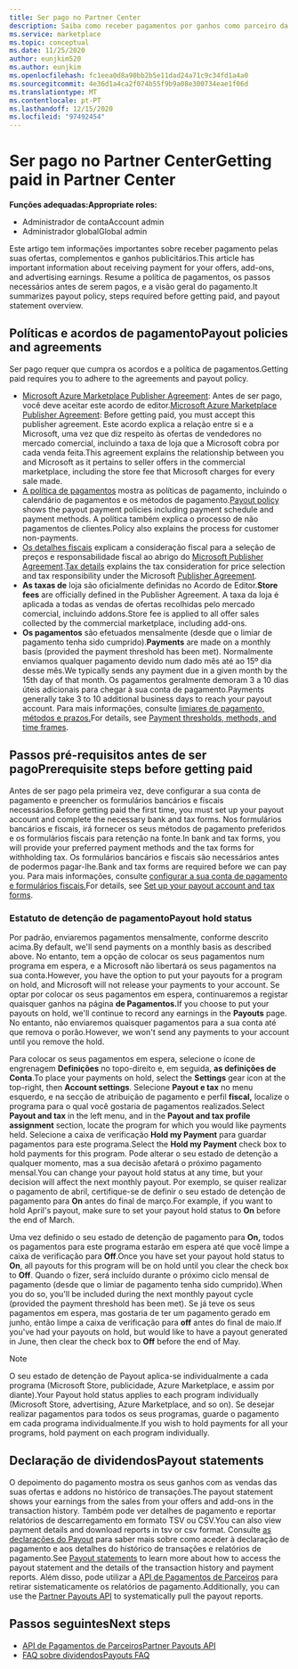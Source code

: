 ```yaml
---
title: Ser pago no Partner Center
description: Saiba como receber pagamentos por ganhos como parceiro da Microsoft, como por exemplo através de ofertas de marketplace comercial, programas de incentivo e o programa Cloud Solution Provider. Inclui política de pagamento, estatuto de detenção de pagamento e declarações de pagamento.
ms.service: marketplace
ms.topic: conceptual
ms.date: 11/25/2020
author: eunjkim520
ms.author: eunjkim
ms.openlocfilehash: fc1eea0d8a90bb2b5e11dad24a71c9c34fd1a4a0
ms.sourcegitcommit: 4e36d1a4ca2f074b55f9b9a08e300734eae1f06d
ms.translationtype: MT
ms.contentlocale: pt-PT
ms.lasthandoff: 12/15/2020
ms.locfileid: "97492454"
---
```

# <a name="getting-paid-in-partner-center"></a><span data-ttu-id="0e9d3-104">Ser pago no Partner Center</span><span class="sxs-lookup"><span data-stu-id="0e9d3-104">Getting paid in Partner Center</span></span>

<span data-ttu-id="0e9d3-105">**Funções adequadas:**</span><span class="sxs-lookup"><span data-stu-id="0e9d3-105">**Appropriate roles:**</span></span>

- <span data-ttu-id="0e9d3-106">Administrador de conta</span><span class="sxs-lookup"><span data-stu-id="0e9d3-106">Account admin</span></span>
- <span data-ttu-id="0e9d3-107">Administrador global</span><span class="sxs-lookup"><span data-stu-id="0e9d3-107">Global admin</span></span>

<span data-ttu-id="0e9d3-108">Este artigo tem informações importantes sobre receber pagamento pelas suas ofertas, complementos e ganhos publicitários.</span><span class="sxs-lookup"><span data-stu-id="0e9d3-108">This article has important information about receiving payment for your offers, add-ons, and advertising earnings.</span></span> <span data-ttu-id="0e9d3-109">Resume a política de pagamentos, os passos necessários antes de serem pagos, e a visão geral do pagamento.</span><span class="sxs-lookup"><span data-stu-id="0e9d3-109">It summarizes payout policy, steps required before getting paid, and payout statement overview.</span></span>

## <a name="payout-policies-and-agreements"></a><span data-ttu-id="0e9d3-110">Políticas e acordos de pagamento</span><span class="sxs-lookup"><span data-stu-id="0e9d3-110">Payout policies and agreements</span></span>

<span data-ttu-id="0e9d3-111">Ser pago requer que cumpra os acordos e a política de pagamentos.</span><span class="sxs-lookup"><span data-stu-id="0e9d3-111">Getting paid requires you to adhere to the agreements and payout policy.</span></span>

- <span data-ttu-id="0e9d3-112">[Microsoft Azure Marketplace Publisher Agreement](https://go.microsoft.com/fwlink/p/?LinkID=699560): Antes de ser pago, você deve aceitar este acordo de editor.</span><span class="sxs-lookup"><span data-stu-id="0e9d3-112">[Microsoft Azure Marketplace Publisher Agreement](https://go.microsoft.com/fwlink/p/?LinkID=699560):  Before getting paid, you must accept this publisher agreement.</span></span> <span data-ttu-id="0e9d3-113">Este acordo explica a relação entre si e a Microsoft, uma vez que diz respeito às ofertas de vendedores no mercado comercial, incluindo a taxa de loja que a Microsoft cobra por cada venda feita.</span><span class="sxs-lookup"><span data-stu-id="0e9d3-113">This agreement explains the relationship between you and Microsoft as it pertains to seller offers in the commercial marketplace, including the store fee that Microsoft charges for every sale made.</span></span>
- <span data-ttu-id="0e9d3-114">[A política de pagamentos](payout-policy-details.md) mostra as políticas de pagamento, incluindo o calendário de pagamentos e os métodos de pagamento.</span><span class="sxs-lookup"><span data-stu-id="0e9d3-114">[Payout policy](payout-policy-details.md) shows the payout payment policies including payment schedule and payment methods.</span></span> <span data-ttu-id="0e9d3-115">A política também explica o processo de não pagamentos de clientes.</span><span class="sxs-lookup"><span data-stu-id="0e9d3-115">Policy also explains the process for customer non-payments.</span></span>
- <span data-ttu-id="0e9d3-116">[Os detalhes fiscais](tax-details-marketplace.md) explicam a consideração fiscal para a seleção de preços e responsabilidade fiscal ao abrigo do [Microsoft Publisher Agreement](https://go.microsoft.com/fwlink/p/?LinkID=699560).</span><span class="sxs-lookup"><span data-stu-id="0e9d3-116">[Tax details](tax-details-marketplace.md) explains the tax consideration for price selection and tax responsibility under the Microsoft [Publisher Agreement](https://go.microsoft.com/fwlink/p/?LinkID=699560).</span></span>
- <span data-ttu-id="0e9d3-117">**As taxas de** loja são oficialmente definidas no Acordo de Editor.</span><span class="sxs-lookup"><span data-stu-id="0e9d3-117">**Store fees** are officially defined in the Publisher Agreement.</span></span> <span data-ttu-id="0e9d3-118">A taxa da loja é aplicada a todas as vendas de ofertas recolhidas pelo mercado comercial, incluindo addons.</span><span class="sxs-lookup"><span data-stu-id="0e9d3-118">Store fee is applied to all offer sales collected by the commercial marketplace, including add-ons.</span></span>
- <span data-ttu-id="0e9d3-119">**Os pagamentos** são efetuados mensalmente (desde que o limiar de pagamento tenha sido cumprido).</span><span class="sxs-lookup"><span data-stu-id="0e9d3-119">**Payments** are made on a monthly basis (provided the payment threshold has been met).</span></span> <span data-ttu-id="0e9d3-120">Normalmente enviamos qualquer pagamento devido num dado mês até ao 15º dia desse mês.</span><span class="sxs-lookup"><span data-stu-id="0e9d3-120">We typically sends any payment due in a given month by the 15th day of that month.</span></span> <span data-ttu-id="0e9d3-121">Os pagamentos geralmente demoram 3 a 10 dias úteis adicionais para chegar à sua conta de pagamento.</span><span class="sxs-lookup"><span data-stu-id="0e9d3-121">Payments generally take 3 to 10 additional business days to reach your payout account.</span></span> <span data-ttu-id="0e9d3-122">Para mais informações, consulte [limiares de pagamento, métodos e prazos.](payment-thresholds-methods-timeframes.md)</span><span class="sxs-lookup"><span data-stu-id="0e9d3-122">For details, see [Payment thresholds, methods, and time frames](payment-thresholds-methods-timeframes.md).</span></span>

## <a name="prerequisite-steps-before-getting-paid"></a><span data-ttu-id="0e9d3-123">Passos pré-requisitos antes de ser pago</span><span class="sxs-lookup"><span data-stu-id="0e9d3-123">Prerequisite steps before getting paid</span></span>

<span data-ttu-id="0e9d3-124">Antes de ser pago pela primeira vez, deve configurar a sua conta de pagamento e preencher os formulários bancários e fiscais necessários.</span><span class="sxs-lookup"><span data-stu-id="0e9d3-124">Before getting paid the first time, you must set up your payout account and complete the necessary bank and tax forms.</span></span> <span data-ttu-id="0e9d3-125">Nos formulários bancários e fiscais, irá fornecer os seus métodos de pagamento preferidos e os formulários fiscais para retenção na fonte.</span><span class="sxs-lookup"><span data-stu-id="0e9d3-125">In bank and tax forms, you will provide your preferred payment methods and the tax forms for withholding tax.</span></span> <span data-ttu-id="0e9d3-126">Os formulários bancários e fiscais são necessários antes de podermos pagar-lhe.</span><span class="sxs-lookup"><span data-stu-id="0e9d3-126">Bank and tax forms are required before we can pay you.</span></span> <span data-ttu-id="0e9d3-127">Para mais informações, consulte [configurar a sua conta de pagamento e formulários fiscais.](set-up-your-payout-account.md)</span><span class="sxs-lookup"><span data-stu-id="0e9d3-127">For details, see [Set up your payout account and tax forms](set-up-your-payout-account.md).</span></span>

### <a name="payout-hold-status"></a><span data-ttu-id="0e9d3-128">Estatuto de detenção de pagamento</span><span class="sxs-lookup"><span data-stu-id="0e9d3-128">Payout hold status</span></span>

<span data-ttu-id="0e9d3-129">Por padrão, enviaremos pagamentos mensalmente, conforme descrito acima.</span><span class="sxs-lookup"><span data-stu-id="0e9d3-129">By default, we'll send payments on a monthly basis as described above.</span></span> <span data-ttu-id="0e9d3-130">No entanto, tem a opção de colocar os seus pagamentos num programa em espera, e a Microsoft não libertará os seus pagamentos na sua conta.</span><span class="sxs-lookup"><span data-stu-id="0e9d3-130">However, you have the option to put your payouts for a program on hold, and Microsoft will not release your payments to your account.</span></span> <span data-ttu-id="0e9d3-131">Se optar por colocar os seus pagamentos em espera, continuaremos a registar quaisquer ganhos na página **de Pagamentos.**</span><span class="sxs-lookup"><span data-stu-id="0e9d3-131">If you choose to put your payouts on hold, we'll continue to record any earnings in the **Payouts** page.</span></span> <span data-ttu-id="0e9d3-132">No entanto, não enviaremos quaisquer pagamentos para a sua conta até que remova o porão.</span><span class="sxs-lookup"><span data-stu-id="0e9d3-132">However, we won't send any payments to your account until you remove the hold.</span></span>

<span data-ttu-id="0e9d3-133">Para colocar os seus pagamentos em espera, selecione o ícone de engrenagem **Definições** no topo-direito e, em seguida, **as definições de Conta**.</span><span class="sxs-lookup"><span data-stu-id="0e9d3-133">To place your payments on hold, select the **Settings** gear icon at the top-right, then **Account settings**.</span></span> <span data-ttu-id="0e9d3-134">Selecione **Payout e tax** no menu esquerdo, e na secção de atribuição de pagamento e perfil **fiscal,** localize o programa para o qual você gostaria de pagamentos realizados.</span><span class="sxs-lookup"><span data-stu-id="0e9d3-134">Select **Payout and tax** in the left menu, and in the **Payout and tax profile assignment** section, locate the program for which you would like payments held.</span></span> <span data-ttu-id="0e9d3-135">Selecione a caixa de verificação **Hold my Payment** para guardar pagamentos para este programa.</span><span class="sxs-lookup"><span data-stu-id="0e9d3-135">Select the **Hold my Payment** check box to hold payments for this program.</span></span> <span data-ttu-id="0e9d3-136">Pode alterar o seu estado de detenção a qualquer momento, mas a sua decisão afetará o próximo pagamento mensal.</span><span class="sxs-lookup"><span data-stu-id="0e9d3-136">You can change your payout hold status at any time, but your decision will affect the next monthly payout.</span></span> <span data-ttu-id="0e9d3-137">Por exemplo, se quiser realizar o pagamento de abril, certifique-se de definir o seu estado de detenção de pagamento para **On** antes do final de março.</span><span class="sxs-lookup"><span data-stu-id="0e9d3-137">For example, if you want to hold April's payout, make sure to set your payout hold status to **On** before the end of March.</span></span>

<span data-ttu-id="0e9d3-138">Uma vez definido o seu estado de detenção de pagamento para **On,** todos os pagamentos para este programa estarão em espera até que você limpe a caixa de verificação para **Off**.</span><span class="sxs-lookup"><span data-stu-id="0e9d3-138">Once you have set your payout hold status to **On**, all payouts for this program will be on hold until you clear the check box to **Off**.</span></span> <span data-ttu-id="0e9d3-139">Quando o fizer, será incluído durante o próximo ciclo mensal de pagamento (desde que o limiar de pagamento tenha sido cumprido).</span><span class="sxs-lookup"><span data-stu-id="0e9d3-139">When you do so, you'll be included during the next monthly payout cycle (provided the payment threshold has been met).</span></span> <span data-ttu-id="0e9d3-140">Se já teve os seus pagamentos em espera, mas gostaria de ter um pagamento gerado em junho, então limpe a caixa de verificação para **off** antes do final de maio.</span><span class="sxs-lookup"><span data-stu-id="0e9d3-140">If you've had your payouts on hold, but would like to have a payout generated in June, then clear the check box to **Off** before the end of May.</span></span>

>[!Note]
> <span data-ttu-id="0e9d3-141">O seu estado de detenção de Payout aplica-se individualmente a cada programa (Microsoft Store, publicidade, Azure Marketplace, e assim por diante).</span><span class="sxs-lookup"><span data-stu-id="0e9d3-141">Your Payout hold status applies to each program individually (Microsoft Store, advertising, Azure Marketplace, and so on).</span></span> <span data-ttu-id="0e9d3-142">Se desejar realizar pagamentos para todos os seus programas, guarde o pagamento em cada programa individualmente.</span><span class="sxs-lookup"><span data-stu-id="0e9d3-142">If you wish to hold payments for all your programs, hold payment on each program individually.</span></span>

## <a name="payout-statements"></a><span data-ttu-id="0e9d3-143">Declaração de dividendos</span><span class="sxs-lookup"><span data-stu-id="0e9d3-143">Payout statements</span></span>

<span data-ttu-id="0e9d3-144">O depoimento do pagamento mostra os seus ganhos com as vendas das suas ofertas e addons no histórico de transações.</span><span class="sxs-lookup"><span data-stu-id="0e9d3-144">The payout statement shows your earnings from the sales from your offers and add-ons in the transaction history.</span></span> <span data-ttu-id="0e9d3-145">Também pode ver detalhes de pagamento e reportar relatórios de descarregamento em formato TSV ou CSV.</span><span class="sxs-lookup"><span data-stu-id="0e9d3-145">You can also view payment details and download reports in tsv or csv format.</span></span> <span data-ttu-id="0e9d3-146">Consulte [as declarações do Payout](payout-statement.md) para saber mais sobre como aceder à declaração de pagamento e aos detalhes do histórico de transações e relatórios de pagamento.</span><span class="sxs-lookup"><span data-stu-id="0e9d3-146">See [Payout statements](payout-statement.md) to learn more about how to access the payout statement and the details of the transaction history and payment reports.</span></span> <span data-ttu-id="0e9d3-147">Além disso, pode utilizar a [API de Pagamentos de Parceiros](https://apidocs.microsoft.com/services/partnerpayouts) para retirar sistematicamente os relatórios de pagamento.</span><span class="sxs-lookup"><span data-stu-id="0e9d3-147">Additionally, you can use the [Partner Payouts API](https://apidocs.microsoft.com/services/partnerpayouts) to systematically pull the payout reports.</span></span>

## <a name="next-steps"></a><span data-ttu-id="0e9d3-148">Passos seguintes</span><span class="sxs-lookup"><span data-stu-id="0e9d3-148">Next steps</span></span>

- [<span data-ttu-id="0e9d3-149">API de Pagamentos de Parceiros</span><span class="sxs-lookup"><span data-stu-id="0e9d3-149">Partner Payouts API</span></span>](https://apidocs.microsoft.com/services/partnerpayouts)
- [<span data-ttu-id="0e9d3-150">FAQ sobre dividendos</span><span class="sxs-lookup"><span data-stu-id="0e9d3-150">Payouts FAQ</span></span>](payout-faq.md)
